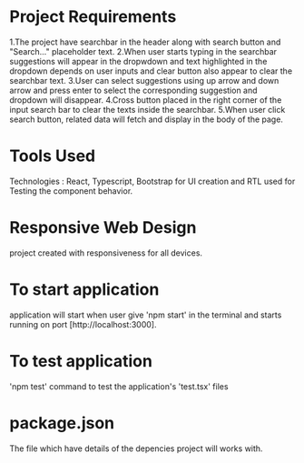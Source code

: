 # Project Requirements 

1.The project have searchbar in the header along with search button and "Search..." placeholder text.
2.When user starts typing in the searchbar suggestions will appear in the dropwdown and   text highlighted in the dropdown depends on user inputs and clear button also appear to clear the searchbar text.
3.User can select suggestions using up arrow and down arrow and press enter to select the corresponding suggestion and dropdown will disappear.
4.Cross button placed in the right corner of the input search bar to clear the texts inside the searchbar.
5.When user click search button, related data will fetch and display in the body of the page.

# Tools Used

Technologies : React, Typescript, Bootstrap for UI creation and RTL used for Testing the component behavior.

# Responsive Web Design

project created with responsiveness for all devices.

# To start application

application will start when user give 'npm start' in the terminal and starts running on port [http://localhost:3000].

# To test application

'npm test' command to test the application's 'test.tsx' files

# package.json 

The file which have details of the depencies project will works with.


